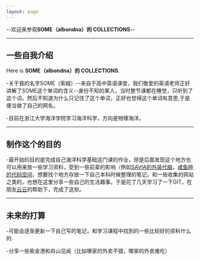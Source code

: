 ```yaml
---
layout: page
---
```


   --欢迎来参观**SOME（albondna）的 COLLECTIONS**--

---
## 一些自我介绍


Here is **SOME（albondna）的 COLLECTIONS**.


 -关于我的名字SOME（索姆）--来自于高中英语课堂，我们敬爱的英语老师正好讲解了SOME这个单词的含义--身份不知的某人，当时整节课都在睡觉，只听到了这个词，然后不知道为什么只记住了这个单词，正好也觉得这个单词有意思,于是便当做了自己的网名。


 -目前在浙江大学海洋学院学习海洋科学，方向是物理海洋。


---

## 制作这个的目的


-最开始的目的是完成自己海洋科学基础这门课的作业，但是后面发现这个地方也可以用来放一些学习资料，受到一些前辈的影响（例如[SAVIA的外装代脑](https://savia7582.github.io/Exterior/)，[咸鱼暄的代码空间](https://xuan-insr.github.io/)，想要找个地方存放一下自己本科时候整理的笔记，和一些收集的网站之类的，也想在这里分享一些自己的生活趣事。于是花了几天学习了一下GIT，在朋友[云云](https://github.com/aminoacid20)的帮助下，完成了这些。

---

## 未来的打算


  -可能会逐渐更新一下自己写的笔记，和学习课程中找到的一些比较好的资料什么的.


 -分享一些紫金港和舟山见闻（比如哪家的外卖不错，哪家的外卖难吃）




<br>



